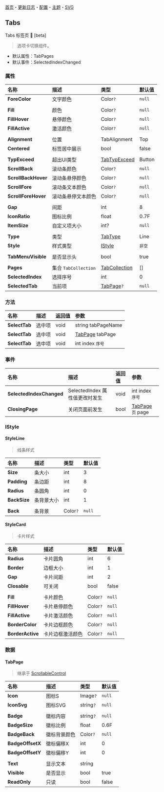 ﻿[首页](../Home.md)・[更新日志](../UpdateLog.md)・[配置](../Config.md)・[主题](../Theme.md)・[SVG](../SVG.md)

## Tabs

Tabs 标签页 👚 [beta]

> 选项卡切换组件。

- 默认属性：TabPages
- 默认事件：SelectedIndexChanged

### 属性

名称 | 描述 | 类型 | 默认值 |
:--|:--|:--|:--|
**ForeColor** | 文字颜色 | Color`?` | `null` |
||||
**Fill** | 颜色 | Color`?` | `null` |
**FillHover** | 悬停颜色 | Color`?` | `null` |
**FillActive** | 激活颜色 | Color`?` | `null` |
||||
**Alignment** | 位置 | TabAlignment |Top|
**Centered** | 标签居中展示 | bool | false |
||||
**TypExceed** | 超出UI类型 | [TabTypExceed](Enum.md#tabtypexceed) | Button |
**ScrollBack** | 滚动条颜色 | Color`?` | `null` |
**ScrollBackHover** | 滚动条悬停颜色 | Color`?` | `null` |
**ScrollFore** | 滚动条文本颜色 | Color`?` | `null` |
**ScrollForeHover** | 滚动条悬停文本颜色 | Color`?` | `null` |
||||
**Gap** | 间距 | int | 8 |
**IconRatio** | 图标比例 | float | 0.7F |
**ItemSize** | 自定义项大小 | int? | `null` |
||||
**Type** | 类型 | [TabType](Enum.md#tabtype) | Line |
**Style** | 样式类型 | [IStyle](#istyle) | `非空` |
||||
**TabMenuVisible** | 是否显示头 | bool | true |
||||
**Pages** | 集合 `TabCollection` | [TabCollection](#tabpage) | [] |
**SelectedIndex** | 选择序号 | int | 0 |
**SelectedTab** | 当前项 | [TabPage](#tabpage)`?` |`null`|

### 方法

名称 | 描述 | 返回值 | 参数 |
:--|:--|:--|:--|
**SelectTab** | 选中项 | void | string tabPageName |
**SelectTab** | 选中项 | void | [TabPage](#tabpage) tabPage |
**SelectTab** | 选中项 | void | int index `序号` |

### 事件

名称 | 描述 | 返回值 | 参数 |
:--|:--|:--|:--|
**SelectedIndexChanged** | SelectedIndex 属性值更改时发生 | void | int index `序号` |
**ClosingPage** | 关闭页面前发生 | bool | [TabPage](#tabpage) `页` page |

### IStyle

#### StyleLine

> 线条样式

名称 | 描述 | 类型 | 默认值 |
:--|:--|:--|:--|
**Size** | 条大小 | int | 3 |
**Padding** | 条边距 | int | 8 |
**Radius** | 条圆角 | int | 0 |
**BackSize** | 条背景大小 | int | 1 |
||||
**Back** | 条背景 | Color`?` | `null` |

#### StyleCard

> 卡片样式

名称 | 描述 | 类型 | 默认值 |
:--|:--|:--|:--|
**Radius** | 卡片圆角 | int | 6 |
**Border** | 边框大小 | int | 1 |
**Gap** | 卡片间距 | int | 2 |
**Closable** | 可关闭 | bool | false |
||||
**Fill** | 卡片颜色 | Color`?` | `null` |
**FillHover** | 卡片悬停颜色 | Color`?` | `null` |
**FillActive** | 卡片激活颜色 | Color`?` | `null` |
**BorderColor** | 卡片边框颜色 | Color`?` | `null` |
**BorderActive** | 卡片边框激活颜色 | Color`?` | `null` |



### 数据

#### TabPage

> 继承于 [ScrollableControl](https://github.com/dotnet/winforms/blob/main/src/System.Windows.Forms/System/Windows/Forms/Scrolling/ScrollableControl.cs)

名称 | 描述 | 类型 | 默认值 |
:--|:--|:--|:--|
**Icon** | 图标S | Image`?` | `null` |
**IconSvg** | 图标SVG | string`?` | `null` |
||||
**Badge** | 徽标内容 | string`?` | `null` |
**BadgeSize** | 徽标比例 | float | 0.6F |
**BadgeBack** | 徽标背景颜色 | Color`?` | `null` |
**BadgeOffsetX** | 徽标偏移X | int | 0 |
**BadgeOffsetY** | 徽标偏移Y | int | 0 |
||||
**Text** | 显示文本 | string ||
**Visible** | 是否显示 | bool | true |
**ReadOnly** | 只读 | bool | false |